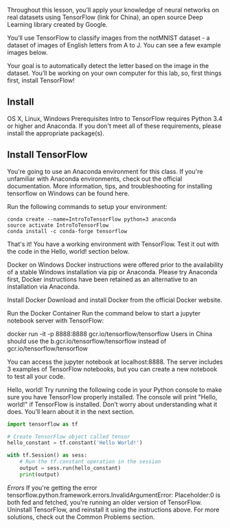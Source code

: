 
Throughout this lesson, you'll apply your knowledge of neural networks on real datasets using TensorFlow (link for China), an open source Deep Learning library created by Google.

You’ll use TensorFlow to classify images from the notMNIST dataset - a dataset of images of English letters from A to J. You can see a few example images below.


Your goal is to automatically detect the letter based on the image in the dataset. You’ll be working on your own computer for this lab, so, first things first, install TensorFlow!

## Install
OS X, Linux, Windows
Prerequisites
Intro to TensorFlow requires Python 3.4 or higher and Anaconda. If you don't meet all of these requirements, please install the appropriate package(s).

## Install TensorFlow
You're going to use an Anaconda environment for this class. If you're unfamiliar with Anaconda environments, check out the official documentation. More information, tips, and troubleshooting for installing tensorflow on Windows can be found here.

Run the following commands to setup your environment:

```
conda create --name=IntroToTensorFlow python=3 anaconda
source activate IntroToTensorFlow
conda install -c conda-forge tensorflow
```

That's it! You have a working environment with TensorFlow. Test it out with the code in the Hello, world! section below.

Docker on Windows
Docker instructions were offered prior to the availability of a stable Windows installation via pip or Anaconda. Please try Anaconda first, Docker instructions have been retained as an alternative to an installation via Anaconda.

Install Docker
Download and install Docker from the official Docker website.

Run the Docker Container
Run the command below to start a jupyter notebook server with TensorFlow:

docker run -it -p 8888:8888 gcr.io/tensorflow/tensorflow
Users in China should use the b.gcr.io/tensorflow/tensorflow instead of gcr.io/tensorflow/tensorflow

You can access the jupyter notebook at localhost:8888. The server includes 3 examples of TensorFlow notebooks, but you can create a new notebook to test all your code.

Hello, world!
Try running the following code in your Python console to make sure you have TensorFlow properly installed. The console will print "Hello, world!" if TensorFlow is installed. Don’t worry about understanding what it does. You’ll learn about it in the next section.
```python
import tensorflow as tf

# Create TensorFlow object called tensor
hello_constant = tf.constant('Hello World!')

with tf.Session() as sess:
    # Run the tf.constant operation in the session
    output = sess.run(hello_constant)
    print(output)
```
*Errors*
If you're getting the error tensorflow.python.framework.errors.InvalidArgumentError: Placeholder:0 is both fed and fetched, you're running an older version of TensorFlow. Uninstall TensorFlow, and reinstall it using the instructions above. For more solutions, check out the Common Problems section.
